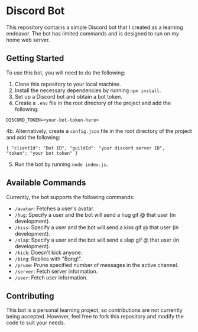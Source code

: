 # Discord Bot

This repository contains a simple Discord bot that I created as a learning endeavor. The bot has limited commands and is designed to run on my home web server.

## Getting Started

To use this bot, you will need to do the following:

1. Clone this repository to your local machine.
2. Install the necessary dependencies by running `npm install`.
3. Set up a Discord bot and obtain a bot token.
4. Create a `.env` file in the root directory of the project and add the following:

  ``DISCORD_TOKEN=<your-bot-token-here>``
  
 4b. Alternatively, create a `config.json` file in the root directory of the project and add the following:

<code>{
    "clientId": "Bot ID",
    "guildId": "your discord server ID",
    "token": "your bot token"
      }</code>
      
5. Run the bot by running `node index.js`.

## Available Commands

Currently, the bot supports the following commands:

- `/avatar`: Fetches a user's avatar.
- `/hug`: Specify a user and the bot will send a hug gif @ that user (in development).
- `/kiss`: Specify a user and the bot will send a kiss gif @ that user (in development).
- `/slap`: Specify a user and the bot will send a slap gif @ that user (in development).
- `/kick`: Doesn't kick anyone.
- `/bing`: Replies with "Bong!".
- `/prune`: Prune specified number of messages in the active channel.
- `/server`: Fetch server information.
- `/user`: Fetch user information.


## Contributing

This bot is a personal learning project, so contributions are not currently being accepted. However, feel free to fork this repository and modify the code to suit your needs.
